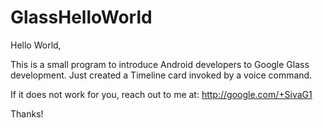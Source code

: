 GlassHelloWorld
===============

Hello World,

This is a small program to introduce Android developers to Google Glass development. Just created a Timeline card invoked by a voice command.

If it does not work for you, reach out to me at:
http://google.com/+SivaG1

Thanks!

